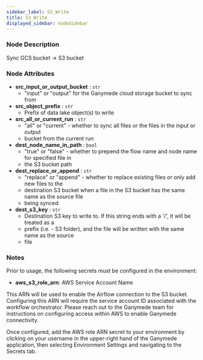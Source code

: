 ```yaml
---
sidebar_label: S3_Write
title: S3_Write
displayed_sidebar: nodeSidebar
---
```


### Node Description

Sync GCS bucket -\> S3 bucket

### Node Attributes

- **src_input_or_output_bucket** : `str`
  - "input" or "output" for the Ganymede cloud storage bucket to sync from
- **src_object_prefix** : `str`
  - Prefix of data lake object(s) to write
- **src_all_or_current_run** : `str`
  - "all" or "current" - whether to sync all files or the files in the input or output
  - bucket from the current run
- **dest_node_name_in_path** : `bool`
  - "true" or "false" - whether to prepend the flow name and node name for specified file in
  - the S3 bucket path
- **dest_replace_or_append** : `str`
  - "replace" or "append" - whether to replace existing files or only add new files to the
  - destination S3 bucket when a file in the S3 bucket has the same name as the source file
  - being synced
- **dest_s3_key** : `str`
  - Destination S3 key to write to.  If this string ends with a '/', it will be treated as a
  - prefix (i.e. - S3 folder), and the file will be written with the same name as the source
  - file

### Notes

Prior to usage, the following secrets must be configured in the environment:
- **aws_s3_role_arn**: AWS Service Account Name

This ARN will be used to enable the Airflow connection to the S3 bucket. Configuring this ARN
will require the service account ID associated with the workflow orchestrator.  Please reach
out to the Ganymede team for instructions on configuring access within AWS to enable Ganymede
connectivity.

Once configured, add the AWS role ARN secret to your environment by clicking on your username in
the upper-right hand of the Ganymede application, then selecting Environment Settings and
navigating to the Secrets tab.